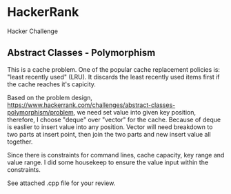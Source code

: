 # HackerRank
Hacker Challenge
## Abstract Classes - Polymorphism

This is a cache problem. One of the popular cache replacement policies is: "least recently used" (LRU). It discards the least recently used items first if the cache reaches it's capicity. 

Based on the problem design, https://www.hackerrank.com/challenges/abstract-classes-polymorphism/problem, we need set value into given key position, therefore, I choose "deque" over "vector" for the cache. Because of deque is easlier to insert value into any position. Vector will need breakdown to two parts at insert point, then join the two parts and new insert value all together. 

Since there is constraints for command lines, cache capacity, key range and value range. I did some housekeep to ensure the value input within the constraints. 

See attached .cpp file for your review. 
